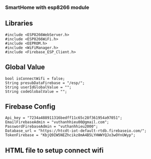 ### SmartHome with esp8266 module


## Libraries
```
#include <ESP8266WebServer.h>
#include <ESP8266WiFi.h>
#include <EEPROM.h>
#include <WiFiManager.h>
#include <Firebase_ESP_Client.h>
```

## Global Value
```
bool isConnectWifi = false;
String presubDataFirebase = "/esp/";
String userIdGlobalValue = "";
String codeGlobalValue = "";
```

## Firebase Config

```
Api_key = "7234a488911316bedff11c65c28f361954a97051";
EmailFirebaseAdmin = "vuthanhhieu00@gmail.com";
PasswordFirebaseAdmin = "vuthanhhieu2000";
Database_url = "https://htcdt-iot-default-rtdb.firebaseio.com/";
TokenFirebase = "KbjQ9IW5NEZhcikz8mA4B5LYHWWYQJo3wOYnUWyp";
```

## HTML file to setup connect wifi
